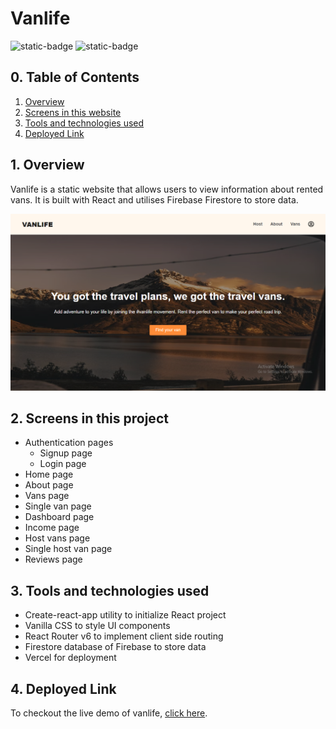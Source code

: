 # Vanlife

![static-badge](https://img.shields.io/badge/built_with-love-red?style=for-the-badge)
![static-badge](https://img.shields.io/badge/status-success-limegreen?style=for-the-badge)

## 0. Table of Contents

1. [Overview](#1-overview)
2. [Screens in this website](#2-screens-in-this-website)
3. [Tools and technologies used](#3-tools-and-technologies-used)
4. [Deployed Link](#4-deployed-link)

## 1. Overview

Vanlife is a static website that allows users to view information about rented vans. It is built with React and utilises Firebase Firestore to store data.

![preview](./src/assets/images/preview.png)

## 2. Screens in this project

- Authentication pages
  - Signup page
  - Login page
- Home page
- About page
- Vans page
- Single van page
- Dashboard page
- Income page
- Host vans page
- Single host van page
- Reviews page

## 3. Tools and technologies used

- Create-react-app utility to initialize React project
- Vanilla CSS to style UI components
- React Router v6 to implement client side routing
- Firestore database of Firebase to store data
- Vercel for deployment

## 4. Deployed Link

To checkout the live demo of vanlife, [click here](https://vanlife-psi.vercel.app/).
